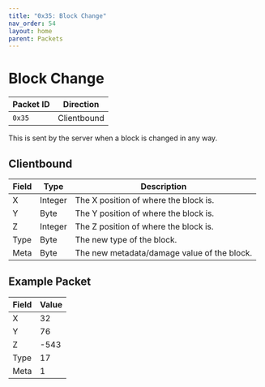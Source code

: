 ```yaml
---
title: "0x35: Block Change"
nav_order: 54
layout: home
parent: Packets
---
```


# Block Change

| Packet ID | Direction   |
| --------- | ----------- |
| `0x35`    | Clientbound |

This is sent by the server when a block is changed in any way.

## Clientbound

| Field     | Type    | Description                                                        |
| --------- | ------- | ------------------------------------------------------------------ |
| X         | Integer | The X position of where the block is.                      |
| Y         | Byte    | The Y position of where the block is.                      |
| Z         | Integer | The Z position of where the block is.                      |
| Type      | Byte | The new type of the block.                                    |
| Meta      | Byte | The new metadata/damage value of the block. |

## Example Packet

| Field     | Value |
| --------- | ----- | 
| X         | 32   |
| Y         | 76    |
| Z         | -543   |
| Type      | 17 |
| Meta      | 1 |
